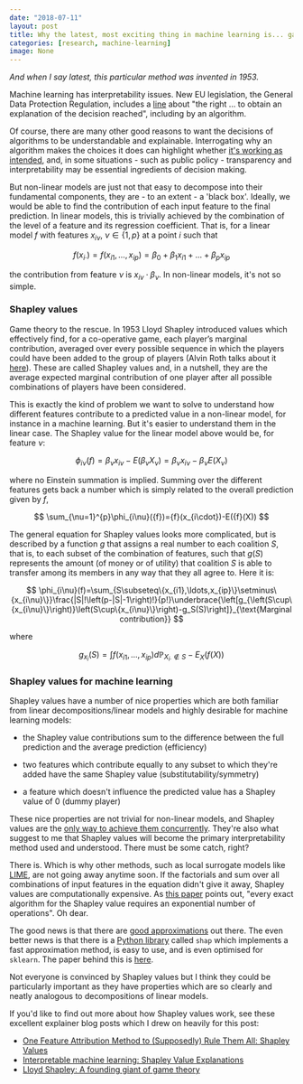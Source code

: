 ```yaml
---
date: "2018-07-11"
layout: post
title: Why the latest, most exciting thing in machine learning is... game theory
categories: [research, machine-learning]
image: None
---
```



*And when I say latest, this particular method was invented in 1953.*

Machine learning has interpretability issues. New EU legislation, the General Data Protection Regulation, includes a [line](https://www.privacy-regulation.eu/en/r71.htm) about "the right ... to obtain an explanation of the decision reached", including by an algorithm.

Of course, there are many other good reasons to want the decisions of algorithms to be understandable and explainable. Interrogating why an algorithm makes the choices it does can highlight whether [it's working as intended](https://medium.com/@jrzech/what-are-radiological-deep-learning-models-actually-learning-f97a546c5b98), and, in some situations - such as public policy - transparency and interpretability may be essential ingredients of decision making.

But non-linear models are just not that easy to decompose into their fundamental components, they are - to an extent - a 'black box'. Ideally, we would be able to find the contribution of each input feature to the final prediction. In linear models, this is trivially achieved by the combination of the level of a feature and its regression coefficient. That is, for a linear model $f$ with features $x_{i\nu}$, $\nu \in \{1,p\}$ at a point $i$ such that

$$
{f}(x_{i\cdot})={f}(x_{i1},\ldots,x_{ip})=\beta_0+\beta_{1}x_{i1}+\ldots+\beta_{p}x_{ip}
$$

the contribution from feature $\nu$ is $x_{i\nu}\cdot\beta_\nu$. In non-linear models, it's not so simple.


### Shapley values

Game theory to the rescue. In 1953 Lloyd Shapley introduced values which effectively find, for a co-operative game, each player’s marginal contribution, averaged over every possible sequence in which the players could have been added to the group of players (Alvin Roth talks about it [here](https://voxeu.org/article/ideas-lloyd-shapley)). These are called Shapley values and, in a nutshell, they are the average expected marginal contribution of one player after all possible combinations of players have been considered.

This is exactly the kind of problem we want to solve to understand how different features contribute to a predicted value in a non-linear model, for instance in a machine learning. But it's easier to understand them in the linear case. The Shapley value for the linear model above would be, for feature $\nu$:

$$
\phi_{i\nu}({f})=\beta_{\nu}x_{i\nu}-E(\beta_{\nu}X_{\nu})=\beta_{\nu}x_{i\nu}-\beta_{\nu}E(X_{\nu})
$$

where no Einstein summation is implied. Summing over the different features gets back a number which is simply related to the overall prediction given by $f$,

$$
\sum_{\nu=1}^{p}\phi_{i\nu}({f})={f}(x_{i\cdot})-E({f}(X))
$$

The general equation for Shapley values looks more complicated, but is described by a function $g$ that assigns a real number to each coalition $S$, that is, to each subset of the combination of features, such that $g(S)$ represents the amount (of money or of utility) that coalition $S$ is able to transfer among its members in any way that they all agree to. Here it is:

$$
\phi_{i\nu}(f)=\sum_{S\subseteq\{x_{i1},\ldots,x_{ip}\}\setminus\{x_{i\nu}\}}\frac{|S|!\left(p-|S|-1\right)!}{p!}\underbrace{\left[g_{\left(S\cup\{x_{i\nu}\}\right)}\left(S\cup\{x_{i\nu}\}\right)-g_S(S)\right]}_{\text{Marginal contribution}}
$$

where

$$
g_{x_i}(S)=\int{f}(x_{i1},\ldots,x_{ip})d\mathbb{P}_{X_{i\cdot}\notin{}S}-E_X({f}(X))
$$


### Shapley values for machine learning

Shapley values have a number of nice properties which are both familiar from linear decompositions/linear models and highly desirable for machine learning models:

 - the Shapley value contributions sum to the difference between the full prediction and the average prediction (efficiency)

 - two features which contribute equally to any subset to which they're added have the same Shapley value (substitutability/symmetry)

- a feature which doesn't influence the predicted value has a Shapley value of 0 (dummy player)

These nice properties are not trivial for non-linear models, and Shapley values are the [only way to achieve them concurrently](http://www.lamsade.dauphine.fr/~airiau/Teaching/CoopGames/2011/coopgames-7[8up].pdf). They're also what suggest to me that Shapley values will become the primary interpretability method used and understood. There must be some catch, right?

There is. Which is why other methods, such as local surrogate models like [LIME](https://github.com/marcotcr/lime), are not going away anytime soon. If the factorials and sum over all combinations of input features in the equation didn't give it away, Shapley values are computationally expensive. As [this paper](https://link.springer.com/article/10.1007%2FBF01258278) points out, "every exact algorithm for the Shapley value requires an exponential number of operations". Oh dear.

The good news is that there are [good approximations](https://www.sciencedirect.com/science/article/pii/S0004370208000696?via%3Dihub) out there. The even better news is that there is a [Python library](https://github.com/slundberg/shap) called ```shap``` which implements a fast approximation method, is easy to use, and is even optimised for ```sklearn```. The paper behind this is [here](http://papers.nips.cc/paper/7062-a-unified-approach-to-interpreting-model-predictions).

Not everyone is convinced by Shapley values but I think they could be particularly important as they have properties which are so clearly and neatly analogous to decompositions of linear models.

If you'd like to find out more about how Shapley values work, see these excellent explainer blog posts which I drew on heavily for this post:

- [One Feature Attribution Method to (Supposedly) Rule Them All: Shapley Values](https://towardsdatascience.com/one-feature-attribution-method-to-supposedly-rule-them-all-shapley-values-f3e04534983d)
- [Interpretable machine learning: Shapley Value Explanations](https://christophm.github.io/interpretable-ml-book/shapley.html)
- [Lloyd Shapley: A founding giant of game theory](https://voxeu.org/article/ideas-lloyd-shapley)

